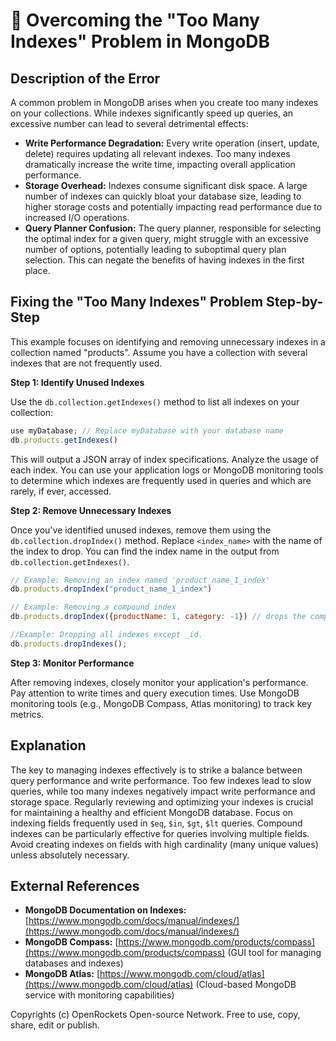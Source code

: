 # 🐞 Overcoming the "Too Many Indexes" Problem in MongoDB


## Description of the Error

A common problem in MongoDB arises when you create too many indexes on your collections.  While indexes significantly speed up queries, an excessive number can lead to several detrimental effects:

* **Write Performance Degradation:**  Every write operation (insert, update, delete) requires updating all relevant indexes.  Too many indexes dramatically increase the write time, impacting overall application performance.
* **Storage Overhead:**  Indexes consume significant disk space.  A large number of indexes can quickly bloat your database size, leading to higher storage costs and potentially impacting read performance due to increased I/O operations.
* **Query Planner Confusion:** The query planner, responsible for selecting the optimal index for a given query, might struggle with an excessive number of options, potentially leading to suboptimal query plan selection. This can negate the benefits of having indexes in the first place.


## Fixing the "Too Many Indexes" Problem Step-by-Step

This example focuses on identifying and removing unnecessary indexes in a collection named "products".  Assume you have a collection with several indexes that are not frequently used.

**Step 1: Identify Unused Indexes**

Use the `db.collection.getIndexes()` method to list all indexes on your collection:


```javascript
use myDatabase; // Replace myDatabase with your database name
db.products.getIndexes()
```

This will output a JSON array of index specifications.  Analyze the usage of each index. You can use your application logs or MongoDB monitoring tools to determine which indexes are frequently used in queries and which are rarely, if ever, accessed.

**Step 2: Remove Unnecessary Indexes**

Once you've identified unused indexes, remove them using the `db.collection.dropIndex()` method.  Replace `<index_name>` with the name of the index to drop.  You can find the index name in the output from `db.collection.getIndexes()`.

```javascript
// Example: Removing an index named 'product_name_1_index'
db.products.dropIndex("product_name_1_index")

// Example: Removing a compound index
db.products.dropIndex({productName: 1, category: -1}) // drops the compound index

//Example: Dropping all indexes except _id.
db.products.dropIndexes();
```

**Step 3:  Monitor Performance**

After removing indexes, closely monitor your application's performance. Pay attention to write times and query execution times. Use MongoDB monitoring tools (e.g., MongoDB Compass, Atlas monitoring) to track key metrics.


## Explanation

The key to managing indexes effectively is to strike a balance between query performance and write performance.  Too few indexes lead to slow queries, while too many indexes negatively impact write performance and storage space.  Regularly reviewing and optimizing your indexes is crucial for maintaining a healthy and efficient MongoDB database.  Focus on indexing fields frequently used in `$eq`, `$in`, `$gt`, `$lt` queries.  Compound indexes can be particularly effective for queries involving multiple fields.  Avoid creating indexes on fields with high cardinality (many unique values) unless absolutely necessary.


## External References

* **MongoDB Documentation on Indexes:** [https://www.mongodb.com/docs/manual/indexes/](https://www.mongodb.com/docs/manual/indexes/)
* **MongoDB Compass:** [https://www.mongodb.com/products/compass](https://www.mongodb.com/products/compass) (GUI tool for managing databases and indexes)
* **MongoDB Atlas:** [https://www.mongodb.com/cloud/atlas](https://www.mongodb.com/cloud/atlas) (Cloud-based MongoDB service with monitoring capabilities)


Copyrights (c) OpenRockets Open-source Network. Free to use, copy, share, edit or publish.

